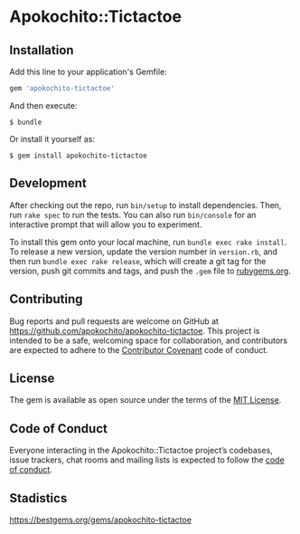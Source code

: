 # Apokochito::Tictactoe

## Installation

Add this line to your application's Gemfile:

```ruby
gem 'apokochito-tictactoe'
```

And then execute:

    $ bundle

Or install it yourself as:

    $ gem install apokochito-tictactoe

## Development

After checking out the repo, run `bin/setup` to install dependencies. Then, run `rake spec` to run the tests. You can also run `bin/console` for an interactive prompt that will allow you to experiment.

To install this gem onto your local machine, run `bundle exec rake install`. To release a new version, update the version number in `version.rb`, and then run `bundle exec rake release`, which will create a git tag for the version, push git commits and tags, and push the `.gem` file to [rubygems.org](https://rubygems.org).

## Contributing

Bug reports and pull requests are welcome on GitHub at https://github.com/apokochito/apokochito-tictactoe. This project is intended to be a safe, welcoming space for collaboration, and contributors are expected to adhere to the [Contributor Covenant](http://contributor-covenant.org) code of conduct.

## License

The gem is available as open source under the terms of the [MIT License](https://opensource.org/licenses/MIT).

## Code of Conduct

Everyone interacting in the Apokochito::Tictactoe project’s codebases, issue trackers, chat rooms and mailing lists is expected to follow the [code of conduct](https://github.com/[USERNAME]/apokochito-tictactoe/blob/master/CODE_OF_CONDUCT.md).

## Stadistics

https://bestgems.org/gems/apokochito-tictactoe
